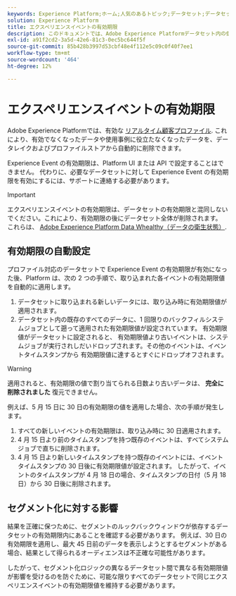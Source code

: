 ```yaml
---
keywords: Experience Platform;ホーム;人気のあるトピック;データセット;データセット;有効期間;ttl;有効期間;
solution: Experience Platform
title: エクスペリエンスイベントの有効期限
description: このドキュメントでは、Adobe Experience Platformデータセット内の個々のエクスペリエンスイベントの有効期限を設定する際の一般的なガイダンスを提供します。
exl-id: a91f2cd2-3a5d-42e6-81c3-0ec5bc644f5f
source-git-commit: 85b428b3997d53cbf48e4f112e5c09c0f40f7ee1
workflow-type: tm+mt
source-wordcount: '464'
ht-degree: 12%

---
```


# エクスペリエンスイベントの有効期限

Adobe Experience Platformでは、有効な [リアルタイム顧客プロファイル](./home.md). これにより、有効でなくなったデータや使用事例に役立たなくなったデータを、データレイクおよびプロファイルストアから自動的に削除できます。

Experience Event の有効期限は、Platform UI または API で設定することはできません。 代わりに、必要なデータセットに対して Experience Event の有効期限を有効にするには、サポートに連絡する必要があります。

>[!IMPORTANT]
>
>エクスペリエンスイベントの有効期限は、データセットの有効期限と混同しないでください。これにより、有効期限の後にデータセット全体が削除されます。 これらは、 [Adobe Experience Platform Data Whealthy（データの衛生状態）](../hygiene/home.md).

## 有効期限の自動設定

プロファイル対応のデータセットで Experience Event の有効期限が有効になった後、Platform は、次の 2 つの手順で、取り込まれた各イベントの有効期限値を自動的に適用します。

1. データセットに取り込まれる新しいデータには、取り込み時に有効期限値が適用されます。
1. データセット内の既存のすべてのデータに、1 回限りのバックフィルシステムジョブとして遡って適用された有効期限値が設定されています。  有効期限値がデータセットに設定されると、 有効期限値より古いイベントは、システムジョブが実行されしだいドロップされます。その他のイベントは、イベントタイムスタンプから 有効期限値に達するとすぐにドロップオフされます。

>[!WARNING]
>
>適用されると、有効期限の値で割り当てられる日数より古いデータは、 **完全に削除されました** 復元できません。

例えば、5 月 15 日に 30 日の有効期限の値を適用した場合、次の手順が発生します。

1. すべての新しいイベントの有効期限は、取り込み時に 30 日適用されます。
1. 4 月 15 日より前のタイムスタンプを持つ既存のイベントは、すべてシステムジョブで直ちに削除されます。
1. 4 月 15 日より新しいタイムスタンプを持つ既存のイベントには、イベントタイムスタンプの 30 日後に有効期限値が設定されます。 したがって、イベントのタイムスタンプが 4 月 18 日の場合、タイムスタンプの日付（5 月 18 日）から 30 日後に削除されます。

## セグメント化に対する影響

結果を正確に保つために、セグメントのルックバックウィンドウが依存するデータセットの有効期限内にあることを確認する必要があります。 例えば、30 日の有効期限を適用し、最大 45 日前のデータを表示しようとするセグメントがある場合、結果として得られるオーディエンスは不正確な可能性があります。

したがって、セグメント化ロジックの異なるデータセット間で異なる有効期限値が影響を受けるのを防ぐために、可能な限りすべてのデータセットで同じエクスペリエンスイベントの有効期限値を維持する必要があります。
